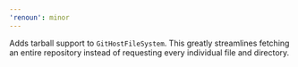 ```yaml
---
'renoun': minor
---
```


Adds tarball support to `GitHostFileSystem`. This greatly streamlines fetching an entire repository instead of requesting every individual file and directory.
